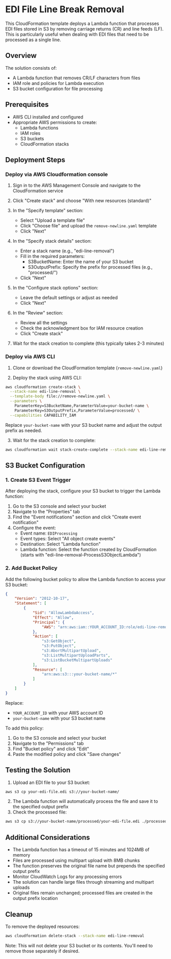 # EDI File Line Break Removal

This CloudFormation template deploys a Lambda function that processes EDI files stored in S3 by removing carriage returns (CR) and line feeds (LF). This is particularly useful when dealing with EDI files that need to be processed as a single line.

## Overview

The solution consists of:
- A Lambda function that removes CR/LF characters from files
- IAM role and policies for Lambda execution
- S3 bucket configuration for file processing

## Prerequisites

- AWS CLI installed and configured
- Appropriate AWS permissions to create:
  - Lambda functions
  - IAM roles
  - S3 buckets
  - CloudFormation stacks

## Deployment Steps
### Deploy via AWS Cloudformation console

1. Sign in to the AWS Management Console and navigate to the CloudFormation service

2. Click "Create stack" and choose "With new resources (standard)"

3. In the "Specify template" section:
   - Select "Upload a template file"
   - Click "Choose file" and upload the `remove-newline.yaml` template
   - Click "Next"

4. In the "Specify stack details" section:
   - Enter a stack name (e.g., "edi-line-removal")
   - Fill in the required parameters:
     - S3BucketName: Enter the name of your S3 bucket
     - S3OutputPrefix: Specify the prefix for processed files (e.g., "processed/")
   - Click "Next"

5. In the "Configure stack options" section:
   - Leave the default settings or adjust as needed
   - Click "Next"

6. In the "Review" section:
   - Review all the settings
   - Check the acknowledgment box for IAM resource creation
   - Click "Create stack"

7. Wait for the stack creation to complete (this typically takes 2-3 minutes)

### Deploy via AWS CLI

1. Clone or download the CloudFormation template (`remove-newline.yaml`)

2. Deploy the stack using AWS CLI:
```bash
aws cloudformation create-stack \
  --stack-name edi-line-removal \
  --template-body file://remove-newline.yaml \
  --parameters \
    ParameterKey=S3BucketName,ParameterValue=your-bucket-name \
    ParameterKey=S3OutputPrefix,ParameterValue=processed/ \
  --capabilities CAPABILITY_IAM
```

Replace `your-bucket-name` with your S3 bucket name and adjust the output prefix as needed.

3. Wait for the stack creation to complete:
```bash
aws cloudformation wait stack-create-complete --stack-name edi-line-removal
```

## S3 Bucket Configuration

### 1. Create S3 Event Trigger

After deploying the stack, configure your S3 bucket to trigger the Lambda function:

1. Go to the S3 console and select your bucket
2. Navigate to the "Properties" tab
3. Find the "Event notifications" section and click "Create event notification"
4. Configure the event:
   - Event name: `EDIProcessing`
   - Event types: Select "All object create events"
   - Destination: Select "Lambda function"
   - Lambda function: Select the function created by CloudFormation (starts with "edi-line-removal-ProcessS3ObjectLambda")

### 2. Add Bucket Policy

Add the following bucket policy to allow the Lambda function to access your S3 bucket:

```json
{
    "Version": "2012-10-17",
    "Statement": [
        {
            "Sid": "AllowLambdaAccess",
            "Effect": "Allow",
            "Principal": {
                "AWS": "arn:aws:iam::YOUR_ACCOUNT_ID:role/edi-line-removal-LambdaExecutionRole"
            },
            "Action": [
                "s3:GetObject",
                "s3:PutObject",
                "s3:AbortMultipartUpload",
                "s3:ListMultipartUploadParts",
                "s3:ListBucketMultipartUploads"
            ],
            "Resource": [
                "arn:aws:s3:::your-bucket-name/*"
            ]
        }
    ]
}
```

Replace:
- `YOUR_ACCOUNT_ID` with your AWS account ID
- `your-bucket-name` with your S3 bucket name

To add this policy:
1. Go to the S3 console and select your bucket
2. Navigate to the "Permissions" tab
3. Find "Bucket policy" and click "Edit"
4. Paste the modified policy and click "Save changes"

## Testing the Solution

1. Upload an EDI file to your S3 bucket:
```bash
aws s3 cp your-edi-file.edi s3://your-bucket-name/
```

2. The Lambda function will automatically process the file and save it to the specified output prefix
3. Check the processed file:
```bash
aws s3 cp s3://your-bucket-name/processed/your-edi-file.edi ./processed-file.edi
```

## Additional Considerations

- The Lambda function has a timeout of 15 minutes and 1024MB of memory
- Files are processed using multipart upload with 8MB chunks
- The function preserves the original file name but prepends the specified output prefix
- Monitor CloudWatch Logs for any processing errors
- The solution can handle large files through streaming and multipart uploads
- Original files remain unchanged; processed files are created in the output prefix location

## Cleanup

To remove the deployed resources:
```bash
aws cloudformation delete-stack --stack-name edi-line-removal
```

Note: This will not delete your S3 bucket or its contents. You'll need to remove those separately if desired.
